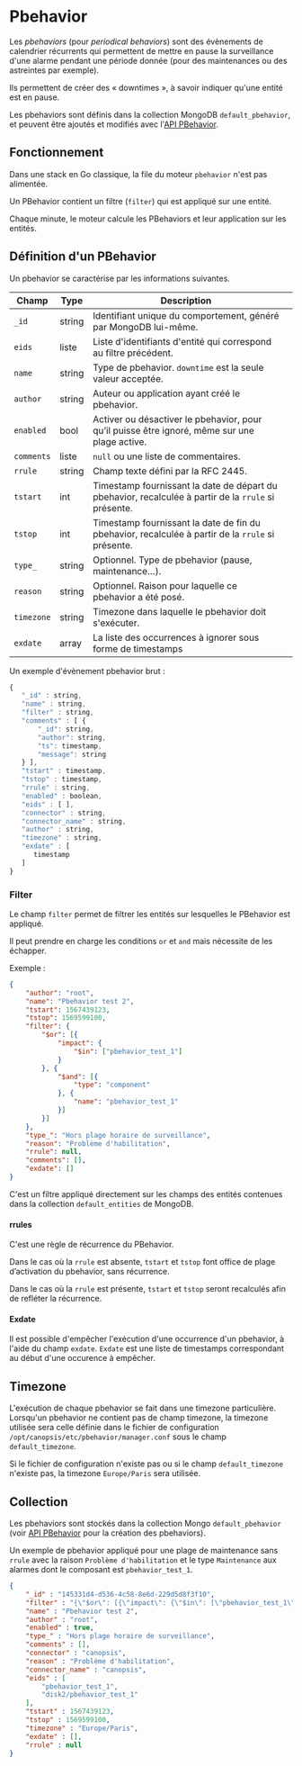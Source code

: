 # Pbehavior

Les *pbehaviors* (pour *periodical behaviors*) sont des évènements de calendrier récurrents qui permettent de mettre en pause la surveillance d'une alarme pendant une période donnée (pour des maintenances ou des astreintes par exemple).

Ils permettent de créer des « downtimes », à savoir indiquer qu'une entité est en pause.

Les pbehaviors sont définis dans la collection MongoDB `default_pbehavior`, et peuvent être ajoutés et modifiés avec l'[API PBehavior](../../guide-developpement/PBehavior/api_v2_pbehavior.md).

## Fonctionnement

Dans une stack en Go classique, la file du moteur `pbehavior` n'est pas alimentée.

Un PBehavior contient un filtre (`filter`) qui est appliqué sur une entité.

Chaque minute, le moteur calcule les PBehaviors et leur application sur les entités.

## Définition d'un PBehavior

Un pbehavior se caractérise par les informations suivantes.

|   Champ    |  Type  |                                             Description                                              |     |
| ---------- | ------ | ---------------------------------------------------------------------------------------------------- | --- |
|   `_id`    | string |                   Identifiant unique du comportement, généré par MongoDB lui-même.                   |     |
|   `eids`   | liste  |                  Liste d'identifiants d'entité qui correspond au filtre précédent.                   |     |
|   `name`   | string |                     Type de pbehavior. `downtime` est la seule valeur acceptée.                      |     |
|  `author`  | string |                            Auteur ou application ayant créé le pbehavior.                            |     |
| `enabled`  |  bool  |    Activer ou désactiver le pbehavior, pour qu’il puisse être ignoré, même sur une plage active.     |     |
| `comments` | liste  |                                 `null` ou une liste de commentaires.                                 |     |
|  `rrule`   | string |                                 Champ texte défini par la RFC 2445.                                  |     |
|  `tstart`  |  int   | Timestamp fournissant la date de départ du pbehavior, recalculée à partir de la `rrule` si présente. |     |
|  `tstop`   |  int   |  Timestamp fournissant la date de fin du pbehavior, recalculée à partir de la `rrule` si présente.   |     |
|  `type_`   | string |                         Optionnel. Type de pbehavior (pause, maintenance…).                          |     |
|  `reason`  | string |                       Optionnel. Raison pour laquelle ce pbehavior a été posé.                       |     |
| `timezone` | string |                         Timezone dans laquelle le pbehavior doit s'exécuter.                         |     |
|  `exdate`  | array  |                     La liste des occurrences à ignorer sous forme de timestamps                      |     |


Un exemple d'évènement pbehavior brut :
```js
{
   "_id" : string,
   "name" : string,
   "filter" : string,
   "comments" : [ {
       "_id": string,
       "author": string,
       "ts": timestamp,
       "message": string
   } ],
   "tstart" : timestamp,
   "tstop" : timestamp,
   "rrule" : string,
   "enabled" : boolean,
   "eids" : [ ],
   "connector" : string,
   "connector_name" : string,
   "author" : string,
   "timezone" : string,
   "exdate" : [
      timestamp
   ]
}
```

### Filter

Le champ `filter` permet de filtrer les entités sur lesquelles le PBehavior est appliqué.

Il peut prendre en charge les conditions `or` et `and` mais nécessite de les échapper.

Exemple :

```JSON
{
	"author": "root",
	"name": "Pbehavior test 2",
	"tstart": 1567439123,
	"tstop": 1569599100,
	"filter": {
		"$or": [{
			"impact": {
				"$in": ["pbehavior_test_1"]
			}
		}, {
			"$and": [{
				"type": "component"
			}, {
				"name": "pbehavior_test_1"
			}]
		}]
	},
	"type_": "Hors plage horaire de surveillance",
	"reason": "Problème d'habilitation",
	"rrule": null,
	"comments": [],
	"exdate": []
}
```

C'est un filtre appliqué directement sur les champs des entités contenues dans la collection `default_entities` de MongoDB.

#### rrules

C'est une règle de récurrence du PBehavior.

Dans le cas où la `rrule` est absente, `tstart` et `tstop` font office de plage d’activation du pbehavior, sans récurrence.

Dans le cas où la `rrule` est présente, `tstart` et `tstop` seront recalculés afin de refléter la récurrence.

#### Exdate

Il est possible d'empêcher l'exécution d'une occurrence d'un pbehavior, à l'aide
du champ `exdate`. `Exdate` est une liste de timestamps correspondant au début
d'une occurence à empêcher.

## Timezone

L'exécution de chaque pbehavior se fait dans une timezone particulière.
Lorsqu'un pbehavior ne contient pas de champ timezone, la timezone utilisée
sera celle définie dans le fichier de configuration `/opt/canopsis/etc/pbehavior/manager.conf`
sous le champ `default_timezone`.

Si le fichier de configuration n'existe pas ou si le champ `default_timezone`
n'existe pas, la timezone `Europe/Paris` sera utilisée.

## Collection

Les pbehaviors sont stockés dans la collection Mongo `default_pbehavior` (voir [API PBehavior](../../guide-developpement/PBehavior/api_v2_pbehavior.md) pour la création des pbehaviors).

Un exemple de pbehavior appliqué pour une plage de maintenance sans `rrule` avec la raison `Problème d'habilitation` et le type `Maintenance` aux alarmes dont le composant est `pbehavior_test_1`.

```json
{
    "_id" : "145331d4-d536-4c58-8e6d-229d5d8f3f10",
    "filter" : "{\"$or\": [{\"impact\": {\"$in\": [\"pbehavior_test_1\"]}}, {\"$and\": [{\"type\": \"component\"}, {\"name\": \"pbehavior_test_1\"}]}]}",
    "name" : "Pbehavior test 2",
    "author" : "root",
    "enabled" : true,
    "type_" : "Hors plage horaire de surveillance",
    "comments" : [],
    "connector" : "canopsis",
    "reason" : "Problème d'habilitation",
    "connector_name" : "canopsis",
    "eids" : [
        "pbehavior_test_1",
        "disk2/pbehavior_test_1"
    ],
    "tstart" : 1567439123,
    "tstop" : 1569599100,
    "timezone" : "Europe/Paris",
    "exdate" : [],
    "rrule" : null
}
```
